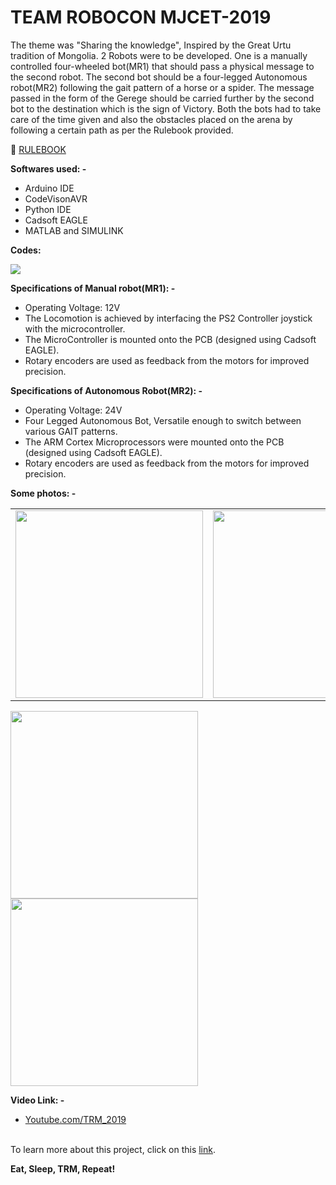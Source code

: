 # TEAM ROBOCON MJCET-2019



The theme was "Sharing the knowledge", Inspired by the Great Urtu tradition of Mongolia. 2 Robots were to be developed. One is a manually controlled four-wheeled bot(MR1) that should pass a physical message to the second robot. The second bot should be a four-legged Autonomous robot(MR2) following the gait pattern of a horse or a spider. The message passed in the form of the Gerege should be carried further by the second bot to the destination which is the sign of Victory. Both the bots had to take care of the time given and also the obstacles placed on the arena by following a certain path as per the Rulebook provided.

 📕  [RULEBOOK](http://aburobocon2019.mnb.mn/uploads/file/Robocon_2019_Mongolia_RULE.pdf)



**Softwares used: -**
 * Arduino IDE 
 * CodeVisonAVR 
 * Python IDE
 * Cadsoft EAGLE
 * MATLAB and SIMULINK

**Codes:**

<a href="https://github.com/TEAMROBOCON-MJCET/TRM/tree/main/2019
"><img src="https://img.shields.io/badge/GitHub-100000?style=for-the-badge&logo=github&logoColor=white" /></a>

**Specifications of Manual robot(MR1): -**
* Operating Voltage: 12V
* The Locomotion is achieved by interfacing the PS2 Controller joystick with the microcontroller.
* The MicroController is mounted onto the PCB (designed using Cadsoft EAGLE).
* Rotary encoders are used as feedback from the motors for improved precision.


**Specifications of Autonomous Robot(MR2): -**
* Operating Voltage: 24V
* Four Legged Autonomous Bot, Versatile enough to switch between various GAIT patterns.
* The ARM Cortex Microprocessors were mounted onto the PCB (designed using Cadsoft EAGLE).
* Rotary encoders are used as feedback from the motors for improved precision.

**Some photos: -** <br>


<table>
  <tr>
    <td><img src="https://i.ibb.co/sJScZCh/IMG-20190206-220243.jpg" width="300" > </td>
    <td><img src="https://i.ibb.co/8NxpNBc/IMG-20190113-221416.jpg" width="300"></td>
    </tr>
</table>

<img src="https://i.ibb.co/MRq283Z/20190120-201105.jpg" width="300">  <img src="https://i.ibb.co/RbCNK64/20190112-005635.jpg" width="300">  







**Video Link: -**

 * [Youtube.com/TRM_2019](https://www.youtube.com/watch?v=6dfaND6Z6hM&t)

<br> To learn more about this project, click on this [link](https://sahq-azhar.github.io/robo2019.html).

**Eat, Sleep, TRM, Repeat!**
